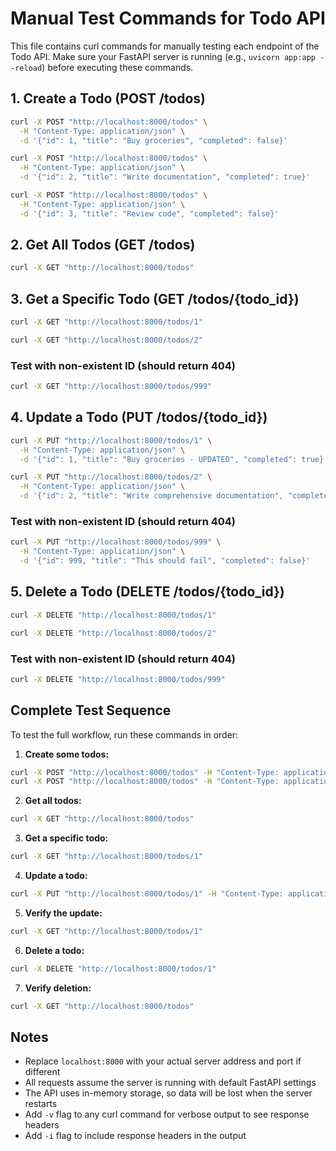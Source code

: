 # Manual Test Commands for Todo API

This file contains curl commands for manually testing each endpoint of the Todo API.
Make sure your FastAPI server is running (e.g., `uvicorn app:app --reload`) before executing these commands.

## 1. Create a Todo (POST /todos)

```bash
curl -X POST "http://localhost:8000/todos" \
  -H "Content-Type: application/json" \
  -d '{"id": 1, "title": "Buy groceries", "completed": false}'
```

```bash
curl -X POST "http://localhost:8000/todos" \
  -H "Content-Type: application/json" \
  -d '{"id": 2, "title": "Write documentation", "completed": true}'
```

```bash
curl -X POST "http://localhost:8000/todos" \
  -H "Content-Type: application/json" \
  -d '{"id": 3, "title": "Review code", "completed": false}'
```

## 2. Get All Todos (GET /todos)

```bash
curl -X GET "http://localhost:8000/todos"
```

## 3. Get a Specific Todo (GET /todos/{todo_id})

```bash
curl -X GET "http://localhost:8000/todos/1"
```

```bash
curl -X GET "http://localhost:8000/todos/2"
```

### Test with non-existent ID (should return 404)
```bash
curl -X GET "http://localhost:8000/todos/999"
```

## 4. Update a Todo (PUT /todos/{todo_id})

```bash
curl -X PUT "http://localhost:8000/todos/1" \
  -H "Content-Type: application/json" \
  -d '{"id": 1, "title": "Buy groceries - UPDATED", "completed": true}'
```

```bash
curl -X PUT "http://localhost:8000/todos/2" \
  -H "Content-Type: application/json" \
  -d '{"id": 2, "title": "Write comprehensive documentation", "completed": false}'
```

### Test with non-existent ID (should return 404)
```bash
curl -X PUT "http://localhost:8000/todos/999" \
  -H "Content-Type: application/json" \
  -d '{"id": 999, "title": "This should fail", "completed": false}'
```

## 5. Delete a Todo (DELETE /todos/{todo_id})

```bash
curl -X DELETE "http://localhost:8000/todos/1"
```

```bash
curl -X DELETE "http://localhost:8000/todos/2"
```

### Test with non-existent ID (should return 404)
```bash
curl -X DELETE "http://localhost:8000/todos/999"
```

## Complete Test Sequence

To test the full workflow, run these commands in order:

1. **Create some todos:**
```bash
curl -X POST "http://localhost:8000/todos" -H "Content-Type: application/json" -d '{"id": 1, "title": "Task 1", "completed": false}'
curl -X POST "http://localhost:8000/todos" -H "Content-Type: application/json" -d '{"id": 2, "title": "Task 2", "completed": false}'
```

2. **Get all todos:**
```bash
curl -X GET "http://localhost:8000/todos"
```

3. **Get a specific todo:**
```bash
curl -X GET "http://localhost:8000/todos/1"
```

4. **Update a todo:**
```bash
curl -X PUT "http://localhost:8000/todos/1" -H "Content-Type: application/json" -d '{"id": 1, "title": "Task 1 - COMPLETED", "completed": true}'
```

5. **Verify the update:**
```bash
curl -X GET "http://localhost:8000/todos/1"
```

6. **Delete a todo:**
```bash
curl -X DELETE "http://localhost:8000/todos/1"
```

7. **Verify deletion:**
```bash
curl -X GET "http://localhost:8000/todos"
```

## Notes

- Replace `localhost:8000` with your actual server address and port if different
- All requests assume the server is running with default FastAPI settings
- The API uses in-memory storage, so data will be lost when the server restarts
- Add `-v` flag to any curl command for verbose output to see response headers
- Add `-i` flag to include response headers in the output
